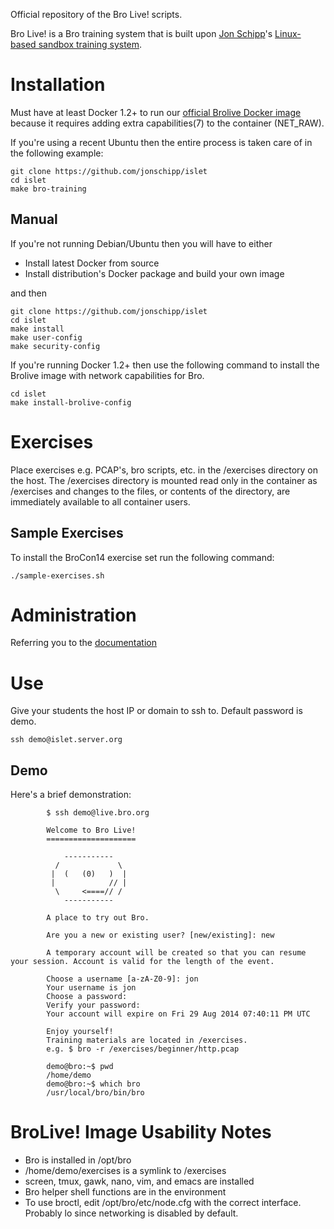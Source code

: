 Official repository of the Bro Live! scripts.

Bro Live! is a Bro training system that is built upon [Jon Schipp](http://jonschipp.com)'s [Linux-based sandbox training system](https://github.com/jonschipp/islet).

# Installation

Must have at least Docker 1.2+ to run our [official Brolive Docker image](https://registry.hub.docker.com/u/broplatform/brolive/) because it requires adding extra capabilities(7)
to the container (NET_RAW).

If you're using a recent Ubuntu then the entire process is taken care of in the following example:
```shell
git clone https://github.com/jonschipp/islet
cd islet
make bro-training
```

## Manual

If you're not running Debian/Ubuntu then you will have to either
* Install latest Docker from source
* Install distribution's Docker package and build your own image

and then
```shell
git clone https://github.com/jonschipp/islet
cd islet
make install
make user-config
make security-config
```

If you're running Docker 1.2+ then use the following command to install the Brolive image with network capabilities for Bro.
```shell
cd islet
make install-brolive-config
```

# Exercises

Place exercises e.g. PCAP's, bro scripts, etc. in the /exercises directory on the host.
The /exercises directory is mounted read only in the container as /exercises and changes
to the files, or contents of the directory, are immediately available to all container users.

## Sample Exercises

To install the BroCon14 exercise set run the following command:
```shell
./sample-exercises.sh
```

# Administration

Referring you to the [documentation](https://github.com/jonschipp/islet/blob/master/README.md)

# Use

Give your students the host IP or domain to ssh to. Default password is demo.

```shell
ssh demo@islet.server.org
```

## Demo

Here's a brief demonstration:

```
        $ ssh demo@live.bro.org

        Welcome to Bro Live!
        ====================

            -----------
          /             \
         |  (   (0)   )  |
         |            // |
          \     <====// /
            -----------

        A place to try out Bro.

        Are you a new or existing user? [new/existing]: new

        A temporary account will be created so that you can resume your session. Account is valid for the length of the event.

        Choose a username [a-zA-Z0-9]: jon
        Your username is jon
        Choose a password:
        Verify your password:
        Your account will expire on Fri 29 Aug 2014 07:40:11 PM UTC

        Enjoy yourself!
        Training materials are located in /exercises.
        e.g. $ bro -r /exercises/beginner/http.pcap

        demo@bro:~$ pwd
        /home/demo
        demo@bro:~$ which bro
        /usr/local/bro/bin/bro
```

# BroLive! Image Usability Notes

* Bro is installed in /opt/bro
* /home/demo/exercises is a symlink to /exercises
* screen, tmux, gawk, nano, vim, and emacs are installed
* Bro helper shell functions are in the environment
* To use broctl, edit /opt/bro/etc/node.cfg with the correct interface. Probably lo since networking is disabled by default.
